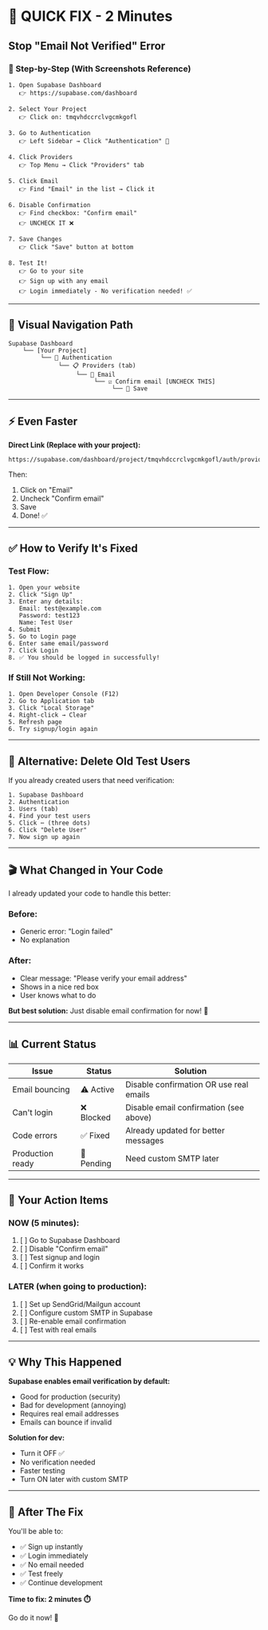 # 🚀 QUICK FIX - 2 Minutes

## Stop "Email Not Verified" Error

### 📍 Step-by-Step (With Screenshots Reference)

```
1. Open Supabase Dashboard
   👉 https://supabase.com/dashboard
   
2. Select Your Project
   👉 Click on: tmqvhdccrclvgcmkgofl
   
3. Go to Authentication
   👉 Left Sidebar → Click "Authentication" 🔐
   
4. Click Providers
   👉 Top Menu → Click "Providers" tab
   
5. Click Email
   👉 Find "Email" in the list → Click it
   
6. Disable Confirmation
   👉 Find checkbox: "Confirm email"
   👉 UNCHECK IT ❌
   
7. Save Changes
   👉 Click "Save" button at bottom
   
8. Test It!
   👉 Go to your site
   👉 Sign up with any email
   👉 Login immediately - No verification needed! ✅
```

---

## 🎯 Visual Navigation Path

```
Supabase Dashboard
    └── [Your Project]
         └── 🔐 Authentication
              └── 📋 Providers (tab)
                   └── 📧 Email
                        └── ☑️ Confirm email [UNCHECK THIS]
                             └── 💾 Save
```

---

## ⚡ Even Faster

**Direct Link (Replace with your project):**
```
https://supabase.com/dashboard/project/tmqvhdccrclvgcmkgofl/auth/providers
```

Then:
1. Click on "Email" 
2. Uncheck "Confirm email"
3. Save
4. Done! ✅

---

## ✅ How to Verify It's Fixed

### Test Flow:
```
1. Open your website
2. Click "Sign Up"
3. Enter any details:
   Email: test@example.com
   Password: test123
   Name: Test User
4. Submit
5. Go to Login page
6. Enter same email/password
7. Click Login
8. ✅ You should be logged in successfully!
```

### If Still Not Working:
```
1. Open Developer Console (F12)
2. Go to Application tab
3. Click "Local Storage"
4. Right-click → Clear
5. Refresh page
6. Try signup/login again
```

---

## 🔄 Alternative: Delete Old Test Users

If you already created users that need verification:

```
1. Supabase Dashboard
2. Authentication
3. Users (tab)
4. Find your test users
5. Click ⋯ (three dots)
6. Click "Delete User"
7. Now sign up again
```

---

## 🎬 What Changed in Your Code

I already updated your code to handle this better:

### Before:
- Generic error: "Login failed"
- No explanation

### After:
- Clear message: "Please verify your email address"
- Shows in a nice red box
- User knows what to do

**But best solution:** Just disable email confirmation for now! 🎉

---

## 📊 Current Status

| Issue | Status | Solution |
|-------|--------|----------|
| Email bouncing | ⚠️ Active | Disable confirmation OR use real emails |
| Can't login | ❌ Blocked | Disable email confirmation (see above) |
| Code errors | ✅ Fixed | Already updated for better messages |
| Production ready | 🔄 Pending | Need custom SMTP later |

---

## 🎯 Your Action Items

### NOW (5 minutes):
1. [ ] Go to Supabase Dashboard
2. [ ] Disable "Confirm email" 
3. [ ] Test signup and login
4. [ ] Confirm it works

### LATER (when going to production):
1. [ ] Set up SendGrid/Mailgun account
2. [ ] Configure custom SMTP in Supabase
3. [ ] Re-enable email confirmation
4. [ ] Test with real emails

---

## 💡 Why This Happened

**Supabase enables email verification by default:**
- Good for production (security)
- Bad for development (annoying)
- Requires real email addresses
- Emails can bounce if invalid

**Solution for dev:**
- Turn it OFF ✅
- No verification needed
- Faster testing
- Turn ON later with custom SMTP

---

## 🎉 After The Fix

You'll be able to:
- ✅ Sign up instantly
- ✅ Login immediately  
- ✅ No email needed
- ✅ Test freely
- ✅ Continue development

**Time to fix: 2 minutes ⏱️**

Go do it now! 🚀

